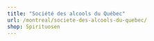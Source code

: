 ```yaml
---
title: "Société des alcools du Québec"
url: /montreal/societe-des-alcools-du-quebec/
shop: Spirituosen
---
```

